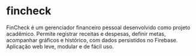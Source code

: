 # fincheck
FinCheck é um gerenciador financeiro pessoal desenvolvido como projeto acadêmico. Permite registrar receitas e despesas, definir metas, acompanhar gráficos e histórico, com dados persistidos no Firebase. Aplicação web leve, modular e de fácil uso.
